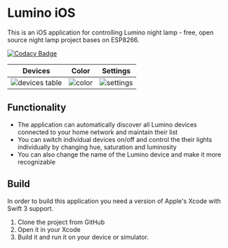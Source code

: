 # Lumino iOS
This is an iOS application for controlling Lumino night lamp - free, open source night lamp project bases on ESP8266.

[![Codacy Badge](https://api.codacy.com/project/badge/Grade/c58ab29d373b49e68408d3a3e59f55ae)](https://www.codacy.com/app/anisimovsergey/lumino-ios?utm_source=github.com&amp;utm_medium=referral&amp;utm_content=anisimovsergey/lumino-ios&amp;utm_campaign=Badge_Grade)

Devices            |  Color | Settings
:-------------------------:|:-------------------------:|:-------------------------:
![devices table](https://raw.githubusercontent.com/anisimovsergey/lumino-ios/master/Docs/Pics/table-form.png) | ![color](https://raw.githubusercontent.com/anisimovsergey/lumino-ios/master/Docs/Pics/color-form.png) | ![settings](https://raw.githubusercontent.com/anisimovsergey/lumino-ios/master/Docs/Pics/settings-form.png)

## Functionality
* The application can automatically discover all Lumino devices connected to your home network and maintain their list
* You can switch individual devices on/off and control the their lights individually by changing hue, saturation and luminosity
* You can also change the name of the Lumino device and make it more recognizable

## Build
In order to build this application you need a version of Apple's Xcode with Swift 3 support.
1. Clone the project from GitHub
2. Open it in your Xcode
3. Build it and run it on your device or simulator.
